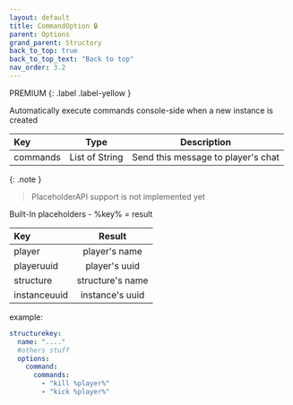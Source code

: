 ```yaml
---
layout: default
title: CommandOption 🔒
parent: Options
grand_parent: Structory
back_to_top: true
back_to_top_text: "Back to top"
nav_order: 3.2
---
```



PREMIUM
{: .label .label-yellow }


Automatically execute commands console-side when a new instance is created



| Key       |      Type      |            Description             |
|:----------|:--------------:|:----------------------------------:|
| commands  | List of String | Send this message to player's chat |



{: .note }
> PlaceholderAPI support is not implemented yet


Built-In placeholders - %key% = result



| Key          |      Result      |
|:-------------|:----------------:|
| player       |  player's name   |
| playeruuid   |  player's uuid   |
| structure    | structure's name |
| instanceuuid | instance's uuid  |

example:
```yaml
structurekey:
  name: "...."
  #others stuff
  options:
    command:
      commands:
        - "kill %player%"
        - "kick %player%"
```